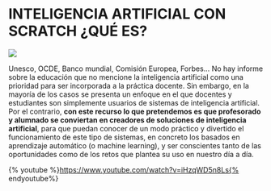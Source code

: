 # INTELIGENCIA ARTIFICIAL CON SCRATCH ¿QUÉ ES?


![](http://code.intef.es/wp-content/uploads/2019/03/BLOG_PORTADA-IA-LITE.png)

Unesco, OCDE, Banco mundial, Comisión Europea, Forbes… No hay informe sobre la educación que no mencione la inteligencia artificial como una prioridad para ser incorporada a la práctica docente. Sin embargo, en la mayoría de los casos se presenta un enfoque en el que docentes y estudiantes son simplemente usuarios de sistemas de inteligencia artificial. Por el contrario, **con este recurso lo que pretendemos es que profesorado y alumnado se conviertan en creadores de soluciones de inteligencia artificial**, para que puedan conocer de un modo práctico y divertido el funcionamiento de este tipo de sistemas, en concreto los basados en aprendizaje automático (o machine learning), y ser conscientes tanto de las oportunidades como de los retos que plantea su uso en nuestro día a día.

{% youtube %}https://www.youtube.com/watch?v=iHzqWD5n8Ls{% endyoutube%}

